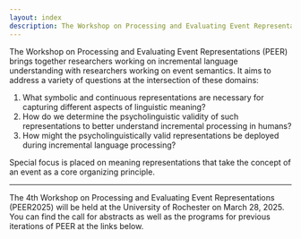 ```yaml
---
layout: index
description: The Workshop on Processing and Evaluating Event Representations
---
```


The Workshop on Processing and Evaluating Event Representations (PEER) brings together researchers working on incremental language understanding with researchers working on event semantics. It aims to address a variety of questions at the intersection of these domains:

1. What symbolic and continuous representations are necessary for capturing different aspects of linguistic meaning?
2. How do we determine the psycholinguistic validity of such representations to better understand incremental processing in humans?
3. How might the psycholinguistically valid representations be deployed during incremental language processing? 

Special focus is placed on meaning representations that take the concept of an event as a core organizing principle.

<hr class="my-4">

The 4th Workshop on Processing and Evaluating Event Representations (PEER2025) will be held at the University of Rochester on March 28, 2025. You can find the call for abstracts as well as the programs for previous iterations of PEER at the links below.